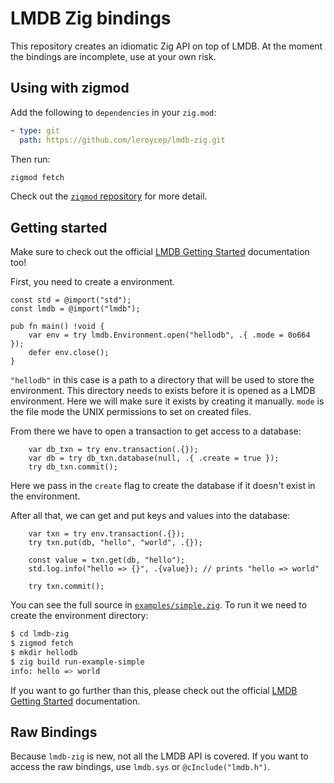 # LMDB Zig bindings

This repository creates an idiomatic Zig API on top of LMDB. At the moment the
bindings are incomplete, use at your own risk.

## Using with zigmod

Add the following to `dependencies` in your `zig.mod`:

```yaml
- type: git
  path: https://github.com/leroycep/lmdb-zig.git
```

Then run:

```sh
zigmod fetch
```

Check out the [`zigmod` repository](https://github.com/nektro/zigmod) for more
detail.

## Getting started

Make sure to check out the official [LMDB Getting Started][lmdb-getting-started]
documentation too!

First, you need to create a environment.

```zig
const std = @import("std");
const lmdb = @import("lmdb");

pub fn main() !void {
    var env = try lmdb.Environment.open("hellodb", .{ .mode = 0o664 });
    defer env.close();
}
```

`"hellodb"` in this case is a path to a directory that will be used to store the
environment. This directory needs to exists before it is opened as a LMDB
environment. Here we will make sure it exists by creating it manually. `mode` is
the file mode the UNIX permissions to set on created files.

From there we have to open a transaction to get access to a database:

```zig
    var db_txn = try env.transaction(.{});
    var db = try db_txn.database(null, .{ .create = true });
    try db_txn.commit();
```

Here we pass in the `create` flag to create the database if it doesn't exist in
the environment.

After all that, we can get and put keys and values into the database:

```zig
    var txn = try env.transaction(.{});
    try txn.put(db, "hello", "world", .{});

    const value = txn.get(db, "hello");
    std.log.info("hello => {}", .{value}); // prints "hello => world"

    try txn.commit();
```

You can see the full source in [`examples/simple.zig`](./examples/simple.zig).
To run it we need to create the environment directory:

```sh
$ cd lmdb-zig
$ zigmod fetch
$ mkdir hellodb
$ zig build run-example-simple
info: hello => world
```

If you want to go further than this, please check out the official [LMDB Getting
Started][lmdb-getting-started] documentation.

[lmdb-getting-started]: http://www.lmdb.tech/doc/starting.html

## Raw Bindings

Because `lmdb-zig` is new, not all the LMDB API is covered. If you want to
access the raw bindings, use `lmdb.sys` or `@cInclude("lmdb.h")`.
